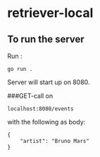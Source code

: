 # retriever-local

## To run the server
Run :
```
go run .
```
Server will start up on 8080.
 
###GET-call on 
```
localhost:8080/events
```
with the following as body:
```
{
    "artist": "Bruno Mars"
}
```
